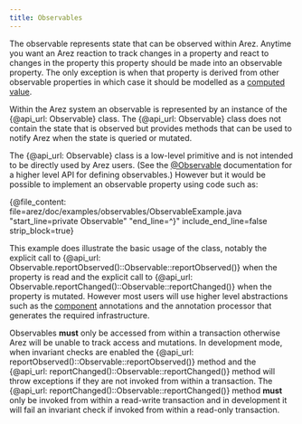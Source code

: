 ```yaml
---
title: Observables
---
```


The observable represents state that can be observed within Arez. Anytime you want an Arez reaction
to track changes in a property and react to changes in the property this property should be made into
an observable property. The only exception is when that property is derived from other observable properties
in which case it should be modelled as a [computed value](computed_values.md).

Within the Arez system an observable is represented by an instance of the {@api_url: Observable} class. The
{@api_url: Observable} class does not contain the state that is observed but provides methods that can be
used to notify Arez when the state is queried or mutated.

The {@api_url: Observable} class is a low-level primitive and is not intended to be directly used by Arez users.
(See the [@Observable](at_observable.md) documentation for a higher level API for defining observables.) However
but it would be possible to implement an observable property using code such as:

{@file_content: file=arez/doc/examples/observables/ObservableExample.java "start_line=private Observable" "end_line=^}" include_end_line=false strip_block=true}

This example does illustrate the basic usage of the class, notably the explicit call to
{@api_url: Observable.reportObserved()::Observable::reportObserved()} when the property is read and the explicit call to
{@api_url: Observable.reportChanged()::Observable::reportChanged()} when the property is mutated. However most
users will use higher level abstractions such as the [component](components.md) annotations and the annotation
processor that generates the required infrastructure.

Observables **must** only be accessed from within a transaction otherwise Arez will be unable to track access
and mutations. In development mode, when invariant checks are enabled the {@api_url: reportObserved()::Observable::reportObserved()}
method and the {@api_url: reportChanged()::Observable::reportChanged()} method will throw exceptions if they
are not invoked from within a transaction. The {@api_url: reportChanged()::Observable::reportChanged()} method
**must** only be invoked from within a read-write transaction and in development it will fail an invariant check if
invoked from within a read-only transaction.
